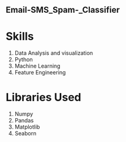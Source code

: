 ## Email-SMS_Spam-_Classifier

# Skills
1. Data Analysis and visualization
2. Python
3. Machine Learning
4. Feature Engineering

# Libraries Used
1. Numpy
2. Pandas
3. Matplotlib
4. Seaborn
   


   
